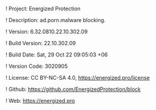 ! Project: Energized Protection

! Description: ad.porn.malware blocking.

! Version: 6.32.0810.22.10.302.09

! Build Version: 22.10.302.09

! Build Date: Sat, 29 Oct 22 09:05:03 +06

! Version Code: 3020905

! License: CC BY-NC-SA 4.0, https://energized.pro/license

! Github: https://github.com/EnergizedProtection/block

! Web: https://energized.pro
